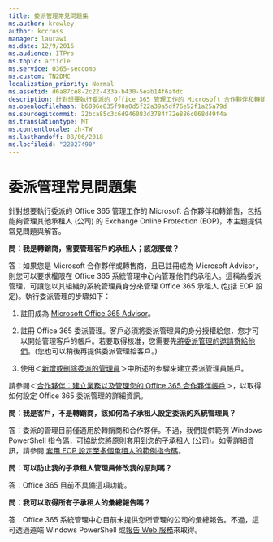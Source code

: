 ```yaml
---
title: 委派管理常見問題集
ms.author: krowley
author: kccross
manager: laurawi
ms.date: 12/9/2016
ms.audience: ITPro
ms.topic: article
ms.service: O365-seccomp
ms.custom: TN2DMC
localization_priority: Normal
ms.assetid: d6a87ce8-2c22-433a-b430-5eab14f6afdc
description: 針對想要執行委派的 Office 365 管理工作的 Microsoft 合作夥伴和轉銷售，包括能夠管理其他承租人 (公司) 的 Exchange Online Protection (EOP)，本主題提供常見問題與解答。
ms.openlocfilehash: b6096e835f90a0d5f22a39a5df76e52f1a25a79d
ms.sourcegitcommit: 22bca85c3c6d946083d3784f72e886c068d49f4a
ms.translationtype: MT
ms.contentlocale: zh-TW
ms.lasthandoff: 08/06/2018
ms.locfileid: "22027490"
---
```

# <a name="delegated-administration-faq"></a>委派管理常見問題集

針對想要執行委派的 Office 365 管理工作的 Microsoft 合作夥伴和轉銷售，包括能夠管理其他承租人 (公司) 的 Exchange Online Protection (EOP)，本主題提供常見問題與解答。
  
 **問：我是轉銷商，需要管理客戶的承租人；該怎麼做？**
  
答：如果您是 Microsoft 合作夥伴或轉售商，且已註冊成為 Microsoft Advisor，則您可以要求權限在 Office 365 系統管理中心內管理他們的承租人。這稱為委派管理，可讓您以其組織的系統管理員身分來管理 Office 365 承租人 (包括 EOP 設定)。執行委派管理的步驟如下：
  
1. 註冊成為 [Microsoft Office 365 Advisor](https://aka.ms/cloudbenefits)。
    
2. 註冊 Office 365 委派管理。客戶必須將委派管理員的身分授權給您，您才可以開始管理客戶的帳戶。若要取得核准，您需要先[將委派管理的邀請寄給他們](https://go.microsoft.com/fwlink/?LinkId=396829)。(您也可以稍後再提供委派管理給客戶。) 
    
3. 使用＜[新增或刪除委派的管理員](https://go.microsoft.com/fwlink/?LinkId=396831)＞中所述的步驟來建立委派管理員帳戶。
    
請參閱＜[合作夥伴：建立業務以及管理您的 Office 365 合作夥伴帳戶](https://go.microsoft.com/fwlink/?LinkId=301485)＞，以取得如何設定 Office 365 委派管理的詳細資訊。 
  
 **問：我是客戶，不是轉銷商，該如何為子承租人設定委派的系統管理員？**
  
答：委派的管理目前僅適用於轉銷商和合作夥伴。不過，我們提供範例 Windows PowerShell 指令碼，可協助您將原則套用到您的子承租人 (公司)。如需詳細資訊，請參閱 [套用 EOP 設定至多個承租人的範例指令碼](sample-script-for-applying-eop-settings-to-multiple-tenants.md)。
  
 **問：可以防止我的子承租人管理員修改我的原則嗎？**
  
答：Office 365 目前不具備這項功能。
  
 **問：我可以取得所有子承租人的彙總報告嗎？**
  
答：Office 365 系統管理中心目前未提供您所管理的公司的彙總報告。不過，這可透過遠端 Windows PowerShell 或[報告 Web 服務](https://go.microsoft.com/fwlink/?LinkId=279926)來取得。 
  

